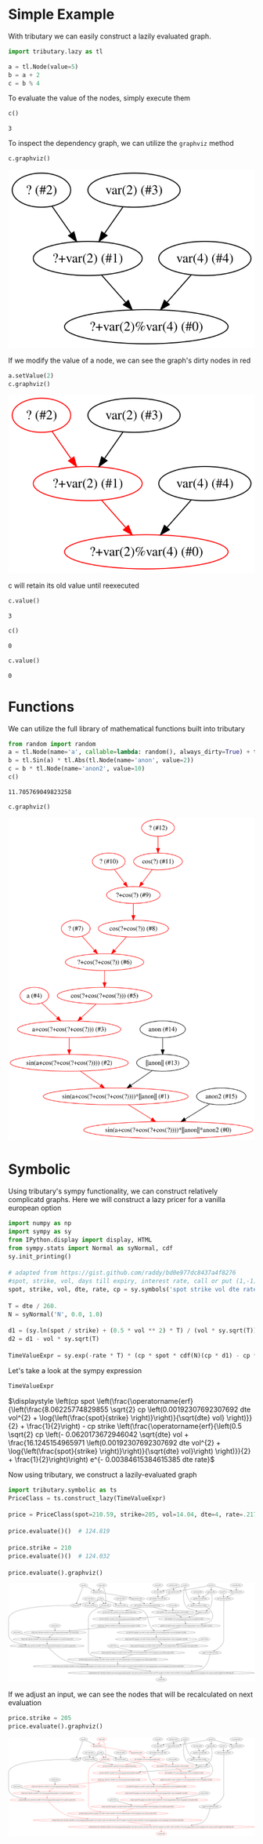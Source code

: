 # Simple Example
With tributary we can easily construct a lazily evaluated graph.


```python
import tributary.lazy as tl
```


```python
a = tl.Node(value=5)
b = a + 2
c = b % 4
```

To evaluate the value of the nodes, simply execute them


```python
c()
```




    3



To inspect the dependency graph, we can utilize the `graphviz` method


```python
c.graphviz()
```




![svg](output_6_0.svg)



If we modify the value of a node, we can see the graph's dirty nodes in red


```python
a.setValue(2)
c.graphviz()
```




![svg](output_8_0.svg)



c will retain its old value until reexecuted


```python
c.value()
```




    3




```python
c()
```




    0




```python
c.value()
```




    0



# Functions
We can utilize the full library of mathematical functions built into tributary


```python
from random import random
a = tl.Node(name='a', callable=lambda: random(), always_dirty=True) + tl.Cos(a)
b = tl.Sin(a) * tl.Abs(tl.Node(name='anon', value=2))
c = b * tl.Node(name='anon2', value=10)
c()
```




    11.705769049823258




```python
c.graphviz()
```




![svg](output_15_0.svg)



# Symbolic
Using tributary's sympy functionality, we can construct relatively complicatd graphs. Here we will construct a lazy pricer for a vanilla european option



```python
import numpy as np
import sympy as sy
from IPython.display import display, HTML
from sympy.stats import Normal as syNormal, cdf
sy.init_printing()

# adapted from https://gist.github.com/raddy/bd0e977dc8437a4f8276
#spot, strike, vol, days till expiry, interest rate, call or put (1,-1)
spot, strike, vol, dte, rate, cp = sy.symbols('spot strike vol dte rate cp')

T = dte / 260.
N = syNormal('N', 0.0, 1.0)

d1 = (sy.ln(spot / strike) + (0.5 * vol ** 2) * T) / (vol * sy.sqrt(T))
d2 = d1 - vol * sy.sqrt(T)

TimeValueExpr = sy.exp(-rate * T) * (cp * spot * cdf(N)(cp * d1) - cp * strike  * cdf(N)(cp * d2))
```

Let's take a look at the sympy expression



```python
TimeValueExpr
```




$\displaystyle \left(cp spot \left(\frac{\operatorname{erf}{\left(\frac{8.06225774829855 \sqrt{2} cp \left(0.00192307692307692 dte vol^{2} + \log{\left(\frac{spot}{strike} \right)}\right)}{\sqrt{dte} vol} \right)}}{2} + \frac{1}{2}\right) - cp strike \left(\frac{\operatorname{erf}{\left(0.5 \sqrt{2} cp \left(- 0.0620173672946042 \sqrt{dte} vol + \frac{16.1245154965971 \left(0.00192307692307692 dte vol^{2} + \log{\left(\frac{spot}{strike} \right)}\right)}{\sqrt{dte} vol}\right) \right)}}{2} + \frac{1}{2}\right)\right) e^{- 0.00384615384615385 dte rate}$



Now using tributary, we construct a lazily-evaluated graph



```python
import tributary.symbolic as ts
PriceClass = ts.construct_lazy(TimeValueExpr)

price = PriceClass(spot=210.59, strike=205, vol=14.04, dte=4, rate=.2175, cp=-1)

price.evaluate()()  # 124.819

price.strike = 210
price.evaluate()()  # 124.032

price.evaluate().graphviz()

```




![svg](output_21_0.svg)



If we adjust an input, we can see the nodes that will be recalculated on next evaluation



```python
price.strike = 205
price.evaluate().graphviz()

```




![svg](output_23_0.svg)




```python

```
